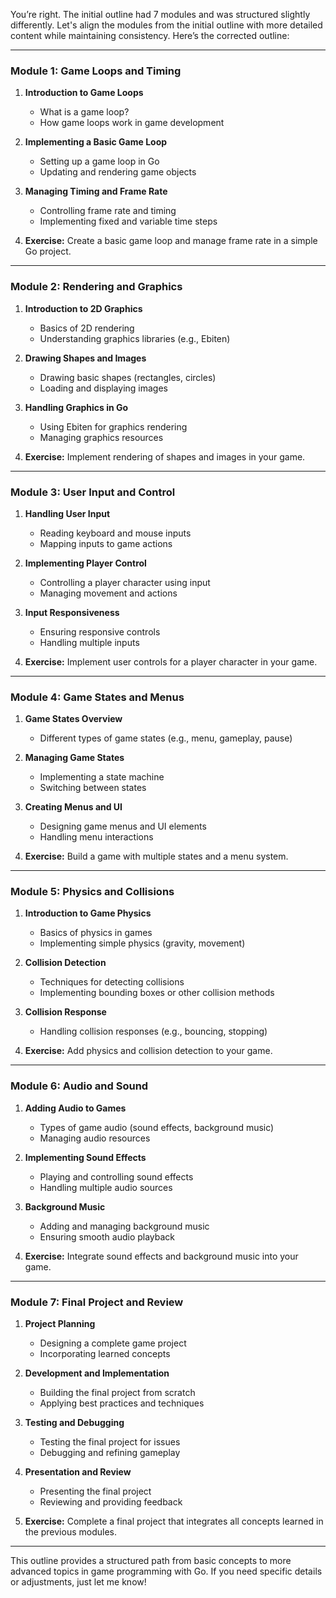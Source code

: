 You’re right. The initial outline had 7 modules and was structured slightly differently. Let's align the modules from the initial outline with more detailed content while maintaining consistency. Here’s the corrected outline:

---

### **Module 1: Game Loops and Timing**
1. **Introduction to Game Loops**
   - What is a game loop?
   - How game loops work in game development

2. **Implementing a Basic Game Loop**
   - Setting up a game loop in Go
   - Updating and rendering game objects

3. **Managing Timing and Frame Rate**
   - Controlling frame rate and timing
   - Implementing fixed and variable time steps

4. **Exercise:** Create a basic game loop and manage frame rate in a simple Go project.

---

### **Module 2: Rendering and Graphics**
1. **Introduction to 2D Graphics**
   - Basics of 2D rendering
   - Understanding graphics libraries (e.g., Ebiten)

2. **Drawing Shapes and Images**
   - Drawing basic shapes (rectangles, circles)
   - Loading and displaying images

3. **Handling Graphics in Go**
   - Using Ebiten for graphics rendering
   - Managing graphics resources

4. **Exercise:** Implement rendering of shapes and images in your game.

---

### **Module 3: User Input and Control**
1. **Handling User Input**
   - Reading keyboard and mouse inputs
   - Mapping inputs to game actions

2. **Implementing Player Control**
   - Controlling a player character using input
   - Managing movement and actions

3. **Input Responsiveness**
   - Ensuring responsive controls
   - Handling multiple inputs

4. **Exercise:** Implement user controls for a player character in your game.

---

### **Module 4: Game States and Menus**
1. **Game States Overview**
   - Different types of game states (e.g., menu, gameplay, pause)

2. **Managing Game States**
   - Implementing a state machine
   - Switching between states

3. **Creating Menus and UI**
   - Designing game menus and UI elements
   - Handling menu interactions

4. **Exercise:** Build a game with multiple states and a menu system.

---

### **Module 5: Physics and Collisions**
1. **Introduction to Game Physics**
   - Basics of physics in games
   - Implementing simple physics (gravity, movement)

2. **Collision Detection**
   - Techniques for detecting collisions
   - Implementing bounding boxes or other collision methods

3. **Collision Response**
   - Handling collision responses (e.g., bouncing, stopping)

4. **Exercise:** Add physics and collision detection to your game.

---

### **Module 6: Audio and Sound**
1. **Adding Audio to Games**
   - Types of game audio (sound effects, background music)
   - Managing audio resources

2. **Implementing Sound Effects**
   - Playing and controlling sound effects
   - Handling multiple audio sources

3. **Background Music**
   - Adding and managing background music
   - Ensuring smooth audio playback

4. **Exercise:** Integrate sound effects and background music into your game.

---

### **Module 7: Final Project and Review**
1. **Project Planning**
   - Designing a complete game project
   - Incorporating learned concepts

2. **Development and Implementation**
   - Building the final project from scratch
   - Applying best practices and techniques

3. **Testing and Debugging**
   - Testing the final project for issues
   - Debugging and refining gameplay

4. **Presentation and Review**
   - Presenting the final project
   - Reviewing and providing feedback

5. **Exercise:** Complete a final project that integrates all concepts learned in the previous modules.

---

This outline provides a structured path from basic concepts to more advanced topics in game programming with Go. If you need specific details or adjustments, just let me know!